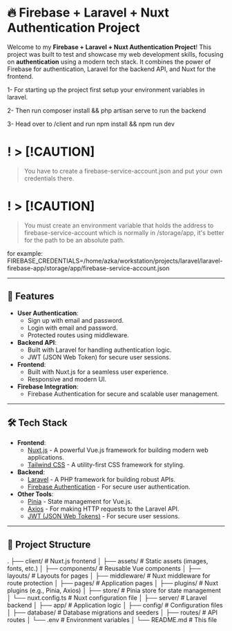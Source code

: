 # 🔥 Firebase + Laravel + Nuxt Authentication Project

Welcome to my **Firebase + Laravel + Nuxt Authentication Project**! This project was built to test and showcase my web development skills, focusing on **authentication** using a modern tech stack. It combines the power of Firebase for authentication, Laravel for the backend API, and Nuxt for the frontend.

1- For starting up the project first setup your environment variables in laravel.

2- Then run composer install && php artisan serve to run the backend

3- Head over to /client and run npm install && npm run dev

# ! > [!CAUTION]

> You have to create a firebase-service-account.json and put your own credentials there.

# ! > [!CAUTION]

> You must create an environment variable that holds the address to firebase-service-account which is normally in /storage/app, it's better for the path to be an absolute path.

for example:
FIREBASE_CREDENTIALS=/home/azka/workstation/projects/laravel/laravel-firebase-app/storage/app/firebase-service-account.json

---

## 🚀 Features

- **User Authentication**:
  - Sign up with email and password.
  - Login with email and password.
  - Protected routes using middleware.
- **Backend API**:
  - Built with Laravel for handling authentication logic.
  - JWT (JSON Web Token) for secure user sessions.
- **Frontend**:
  - Built with Nuxt.js for a seamless user experience.
  - Responsive and modern UI.
- **Firebase Integration**:
  - Firebase Authentication for secure and scalable user management.

---

## 🛠️ Tech Stack

- **Frontend**:
  - [Nuxt.js](https://nuxtjs.org/) - A powerful Vue.js framework for building modern web applications.
  - [Tailwind CSS](https://tailwindcss.com/) - A utility-first CSS framework for styling.
- **Backend**:
  - [Laravel](https://laravel.com/) - A PHP framework for building robust APIs.
  - [Firebase Authentication](https://firebase.google.com/products/auth) - For secure user authentication.
- **Other Tools**:
  - [Pinia](https://pinia.vuejs.org/) - State management for Vue.js.
  - [Axios](https://axios-http.com/) - For making HTTP requests to the Laravel API.
  - [JWT (JSON Web Tokens)](https://jwt.io/) - For secure user sessions.

---

## 📂 Project Structure

.
├── client/                  # Nuxt.js frontend
│   ├── assets/              # Static assets (images, fonts, etc.)
│   ├── components/          # Reusable Vue components
│   ├── layouts/             # Layouts for pages
│   ├── middleware/          # Nuxt middleware for route protection
│   ├── pages/               # Application pages
│   ├── plugins/             # Nuxt plugins (e.g., Pinia, Axios)
│   ├── store/               # Pinia store for state management
│   └── nuxt.config.ts       # Nuxt configuration file
│
├── server/                  # Laravel backend
│   ├── app/                 # Application logic
│   ├── config/              # Configuration files
│   ├── database/            # Database migrations and seeders
│   ├── routes/              # API routes
│   └── .env                 # Environment variables
│
└── README.md                # This file
